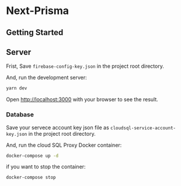 # Next-Prisma

## Getting Started

## Server

Frist, Save `firebase-config-key.json` in the project root directory.

And, run the development server:

```bash
yarn dev
```

Open [http://localhost:3000](http://localhost:3000) with your browser to see the result.

### Database

Save your servece account key json file as `cloudsql-service-account-key.json` in the project root directory.

And, run the cloud SQL Proxy Docker container:

```bash
docker-compose up -d
```

if you want to stop the container:

```bash
docker-compose stop
```

<!--
## Learn More

To learn more about Next.js, take a look at the following resources:

- [Next.js Documentation](https://nextjs.org/docs) - learn about Next.js features and API.
- [Learn Next.js](https://nextjs.org/learn) - an interactive Next.js tutorial.

You can check out [the Next.js GitHub repository](https://github.com/vercel/next.js/) - your feedback and contributions are welcome!

## Deploy on Vercel

The easiest way to deploy your Next.js app is to use the [Vercel Platform](https://vercel.com/import?utm_medium=default-template&filter=next.js&utm_source=create-next-app&utm_campaign=create-next-app-readme) from the creators of Next.js.

Check out our [Next.js deployment documentation](https://nextjs.org/docs/deployment) for more details. -->
